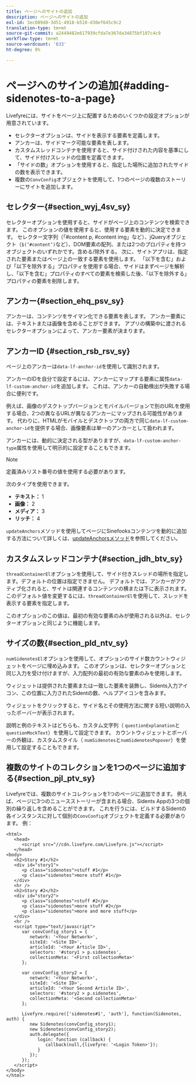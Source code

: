 ```yaml
---
title: ページへのサイトの追加
description: ページへのサイトの追加
exl-id: 3ec089d0-3d51-4918-b510-d30ef645c9c2
translation-type: tm+mt
source-git-commit: a2449482e617939cfda7e367da34875bf187c4c9
workflow-type: tm+mt
source-wordcount: '633'
ht-degree: 0%

---
```


# ページへのサインの追加{#adding-sidenotes-to-a-page}

Livefyreには、サイトをページ上に配置するためのいくつかの設定オプションが用意されています。

* セレクターオプションは、サイドを表示する要素を定義します。
* アンカーは、サイドマーク可能な要素を表します。
* カスタムスレッドコンテナを使用すると、サイド付けされた内容を基準にして、サイド付けスレッドの位置を定義できます。
* 「サイドの数」オプションを使用すると、指定した場所に追加されたサイドの数を表示できます。
* 複数の`ConvConfig`オブジェクトを使用して、1つのページの複数のストーリーにサイトを追加します。

## セレクター{#section_wyj_4sv_sy}

セレクターオプションを使用すると、サイドがページ上のコンテンツを検索できます。 このオプションの値を使用すると、使用する要素を動的に決定できます。 セレクター文字列（「#content p, #content img」など）、jQueryオブジェクト（`$(‘#content’)`など）、DOM要素の配列、または2つのプロパティを持つオブジェクトのいずれかです。含める/除外する。 次に、サイトアプリは、指定された要素またはページ上の一致する要素を使用します。 「以下を含む」および「以下を除外する」プロパティを使用する場合、サイドはまずページを解析し、「以下を含む」プロパティのすべての要素を検索した後、「以下を除外する」プロパティの要素を削除します。

## アンカー{#section_ehq_psv_sy}

アンカーは、コンテンツをサイマン化できる要素を表します。 アンカー要素には、テキストまたは画像を含めることができます。 アプリの構築中に渡されるセレクターオプションによって、アンカー要素が決まります。

## アンカーID {#section_rsb_rsv_sy}

ページ上のアンカーは`data-lf-anchor-id`を使用して識別されます。

アンカーのIDを自分で設定するには、アンカーにマップする要素に属性`data-lf-custom-anchor-id`を追加します。 これは、アンカーの自動検出が失敗する場合に便利です。

例えば、画像のデスクトップバージョンとモバイルバージョンで別のURLを使用する場合、2つの異なるURLが異なるアンカーにマップされる可能性があります。 代わりに、HTMLがモバイルとデスクトップの両方で同じ`data-lf-custom-anchor-id`を提供する場合、画像要素は単一のアンカーとして扱われます。

アンカーには、動的に決定される型がありますが、`data-lf-custom-anchor-type`属性を使用して明示的に設定することもできます。

>[!NOTE]
>
>定義済みリスト番号の値を使用する必要があります。

次のタイプを使用できます。

* **テキスト：** 1
* **画像：** 2
* **メディア：** 3
* **リッチ：** 4

`updateAnchors`メソッドを使用してページにSinefooksコンテンツを動的に追加する方法について詳しくは、[updateAnchorsメソッド](/help/implementation/c-app-integrations/c-sidenotes-integration/update-anchors-method.md)を参照してください。

## カスタムスレッドコンテナ{#section_jdh_btv_sy}

`threadContainerEl`オプションを使用して、サイド付きスレッドの場所を指定します。デフォルトの位置は指定できません。 デフォルトでは、アンカーがアクティブ化されると、サイトは関連するコンテンツの横または下に表示されます。 このデフォルト値を変更するには、`threadContainerEl`を使用して、スレッドを表示する要素を指定します。

このオプションのこの値は、最初の有効な要素のみが使用される以外は、セレクターオプションと同じように機能します。

## サイズの数{#section_pld_ntv_sy}

`numSidenotesEl`オプションを使用して、オプションのサイド数カウントウィジェットをページに埋め込みます。 このオプションは、セレクターオプションと同じ入力を受け付けますが、入力配列の最初の有効な要素のみを使用します。

ウィジェットは提供された要素または一致した要素を装飾し、Sidents入力アイコン、この位置に入力されたSidentの数、ヘルプアイコンを含みます。

ウィジェットをクリックすると、サイド名とその使用方法に関する短い説明の入ったポーバーが表示されます。

説明と例のテキストはどちらも、カスタム文字列（ `questionExplanation`と`questionMockText`）を使用して設定できます。 カウントウィジェットとポーバーの外観は、カスタムスタイル（ `numSidenotes`と`numSidenotesPopover`）を使用して設定することもできます。

## 複数のサイトのコレクションを1つのページに追加する{#section_pjl_ptv_sy}

Livefyreでは、複数のサイトコレクションを1つのページに追加できます。 例えば、ページに3つのニュースストーリーが含まれる場合、Sidents Appの3つの個別の繰り返しを含めることができます。 これを行うには、ビルドするSidentの各インスタンスに対して個別の`ConvConfig`オブジェクトを定義する必要があります。 例：

```
<html> 
   <head> 
      <script src="//cdn.livefyre.com/Livefyre.js"></script> 
   </head> 
<body> 
   <h2>Story #1</h2> 
   <div id="story1"> 
      <p class="sidenotes">stuff #1</p> 
      <p class="sidenotes">more stuff #1</p> 
   </div> 
   <hr /> 
   <h2>Story #2</h2> 
   <div id="story2"> 
      <p class="sidenotes">stuff #2</p> 
      <p class="sidenotes">more stuff #2</p> 
      <p class="sidenotes">more and more stuff</p> 
   </div> 
   <hr /> 
   <script type="text/javascript"> 
      var convConfig_story1 = { 
         network: '<Your Network>', 
         siteId: '<Site ID>', 
         articleId: '<Your Article ID>', 
         selectors: '#story1 > p.sidenotes', 
         collectionMeta: '<First collectionMeta>' 
      }; 
  
      var convConfig_story2 = { 
         network: '<Your Network>', 
         siteId: '<Site ID>', 
         articleId: '<Your Second Article ID>', 
         selectors: '#story2 > p.sidenotes', 
         collectionMeta: '<Second collectionMeta>' 
      }; 
  
      Livefyre.require(['sidenotes#1', 'auth'], function(Sidenotes, auth) { 
         new Sidenotes(convConfig_story1); 
         new Sidenotes(convConfig_story2); 
         auth.delegate({ 
            login: function (callback) { 
               callback(null,{livefyre: '<Login Token>'}); 
            } 
         }); 
      }); 
   </script> 
</body> 
</html>
```
